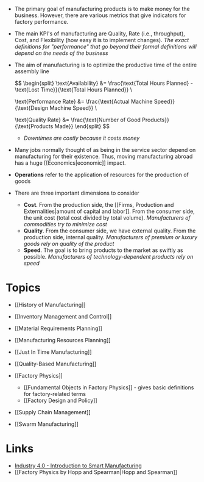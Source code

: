 * The primary goal of manufacturing products is to make money for the business. However, there are various metrics that give indicators for factory performance. 
* The main KPI's of manufacturing are Quality, Rate (i.e., throughput), Cost, and Flexibility (how easy it is to implement changes). *The exact definitions for 
  "performance" that go beyond their formal definitions will depend on the needs of the business*
* The aim of manufacturing is to optimize the productive time of the entire assembly line 
  
  $$
  \begin{split}
  \text{Availability} &= \frac{\text{Total Hours Planned} - \text{Lost Time}}{\text{Total Hours Planned}} \\
  
  
  \text{Performance Rate} &= \frac{\text{Actual Machine Speed}}{\text{Design Machine Speed}} \\
  
  \text{Quality Rate} &= \frac{\text{Number of Good Products}}{\text{Products Made}}
  \end{split}
  $$
	* *Downtimes are costly because it costs money*

* Many jobs normally thought of as being in the service sector depend on manufacturing for their existence. Thus, moving manufacturing abroad has a huge [[Economics|economic]] impact. 

* **Operations** refer to the application of resources for the production of goods
* There are three important dimensions to consider
	* **Cost**. From the production side, the [[Firms, Production and Externalities|amount of capital and labor]]. From the consumer side, the unit cost (total cost divided by total volume). *Manufacturers of commodities try to minimize cost*
	* **Quality**. From the consumer side, we have external quality. From the production side, internal quality. *Manufacturers of premium or luxury goods rely on quality of the product*
	* **Speed**. The goal is to bring products to the market as swiftly as possible. *Manufacturers of technology-dependent products rely on speed*

# Topics
* [[History of Manufacturing]]
* [[Inventory Management and Control]]
* [[Material Requirements Planning]]
* [[Manufacturing Resources Planning]]
* [[Just In Time Manufacturing]]
* [[Quality-Based Manufacturing]]


* [[Factory Physics]]
	* [[Fundamental Objects in Factory Physics]] - gives basic definitions for factory-related terms
	* [[Factory Design and Policy]]

* [[Supply Chain Management]]
* [[Swarm Manufacturing]]
# Links
* [Industry 4.0 - Introduction to Smart Manufacturing ](https://www.youtube.com/watch?v=SbCTwErZT6I)
* [[Factory Physics by Hopp and Spearman|Hopp and Spearman]]